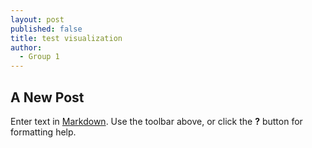 ```yaml
---
layout: post
published: false
title: test visualization
author:
  - Group 1
---
```

## A New Post

Enter text in [Markdown](http://daringfireball.net/projects/markdown/). Use the toolbar above, or click the **?** button for formatting help.
